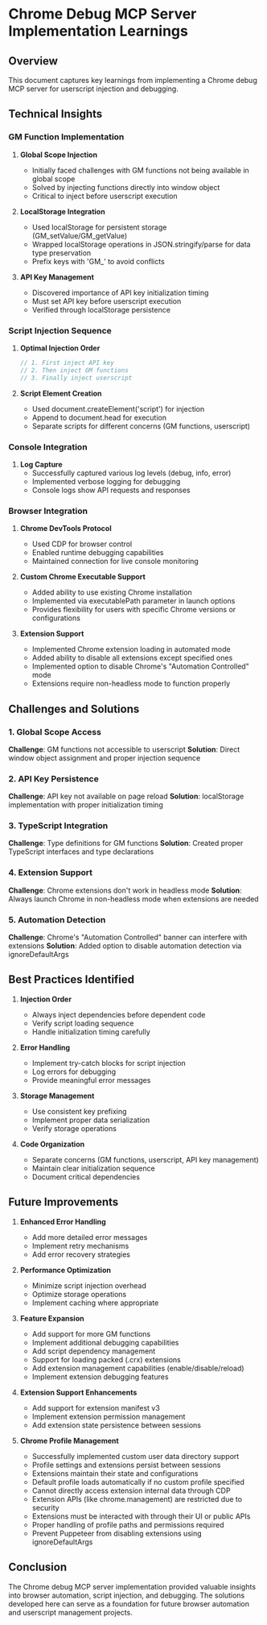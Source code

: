 # Chrome Debug MCP Server Implementation Learnings

## Overview
This document captures key learnings from implementing a Chrome debug MCP server for userscript injection and debugging.

## Technical Insights

### GM Function Implementation
1. **Global Scope Injection**
   - Initially faced challenges with GM functions not being available in global scope
   - Solved by injecting functions directly into window object
   - Critical to inject before userscript execution

2. **LocalStorage Integration**
   - Used localStorage for persistent storage (GM_setValue/GM_getValue)
   - Wrapped localStorage operations in JSON.stringify/parse for data type preservation
   - Prefix keys with 'GM_' to avoid conflicts

3. **API Key Management**
   - Discovered importance of API key initialization timing
   - Must set API key before userscript execution
   - Verified through localStorage persistence

### Script Injection Sequence
1. **Optimal Injection Order**
   ```javascript
   // 1. First inject API key
   // 2. Then inject GM functions
   // 3. Finally inject userscript
   ```

2. **Script Element Creation**
   - Used document.createElement('script') for injection
   - Append to document.head for execution
   - Separate scripts for different concerns (GM functions, userscript)

### Console Integration
1. **Log Capture**
   - Successfully captured various log levels (debug, info, error)
   - Implemented verbose logging for debugging
   - Console logs show API requests and responses

### Browser Integration
1. **Chrome DevTools Protocol**
   - Used CDP for browser control
   - Enabled runtime debugging capabilities
   - Maintained connection for live console monitoring

2. **Custom Chrome Executable Support**
   - Added ability to use existing Chrome installation
   - Implemented via executablePath parameter in launch options
   - Provides flexibility for users with specific Chrome versions or configurations

3. **Extension Support**
   - Implemented Chrome extension loading in automated mode
   - Added ability to disable all extensions except specified ones
   - Implemented option to disable Chrome's "Automation Controlled" mode
   - Extensions require non-headless mode to function properly

## Challenges and Solutions

### 1. Global Scope Access
**Challenge**: GM functions not accessible to userscript
**Solution**: Direct window object assignment and proper injection sequence

### 2. API Key Persistence
**Challenge**: API key not available on page reload
**Solution**: localStorage implementation with proper initialization timing

### 3. TypeScript Integration
**Challenge**: Type definitions for GM functions
**Solution**: Created proper TypeScript interfaces and type declarations

### 4. Extension Support
**Challenge**: Chrome extensions don't work in headless mode
**Solution**: Always launch Chrome in non-headless mode when extensions are needed

### 5. Automation Detection
**Challenge**: Chrome's "Automation Controlled" banner can interfere with extensions
**Solution**: Added option to disable automation detection via ignoreDefaultArgs

## Best Practices Identified

1. **Injection Order**
   - Always inject dependencies before dependent code
   - Verify script loading sequence
   - Handle initialization timing carefully

2. **Error Handling**
   - Implement try-catch blocks for script injection
   - Log errors for debugging
   - Provide meaningful error messages

3. **Storage Management**
   - Use consistent key prefixing
   - Implement proper data serialization
   - Verify storage operations

4. **Code Organization**
   - Separate concerns (GM functions, userscript, API key management)
   - Maintain clear initialization sequence
   - Document critical dependencies

## Future Improvements

1. **Enhanced Error Handling**
   - Add more detailed error messages
   - Implement retry mechanisms
   - Add error recovery strategies

2. **Performance Optimization**
   - Minimize script injection overhead
   - Optimize storage operations
   - Implement caching where appropriate

3. **Feature Expansion**
   - Add support for more GM functions
   - Implement additional debugging capabilities
   - Add script dependency management
   - Support for loading packed (.crx) extensions
   - Add extension management capabilities (enable/disable/reload)
   - Implement extension debugging features

4. **Extension Support Enhancements**
    - Add support for extension manifest v3
    - Implement extension permission management
    - Add extension state persistence between sessions

5. **Chrome Profile Management**
    - Successfully implemented custom user data directory support
    - Profile settings and extensions persist between sessions
    - Extensions maintain their state and configurations
    - Default profile loads automatically if no custom profile specified
    - Cannot directly access extension internal data through CDP
    - Extension APIs (like chrome.management) are restricted due to security
    - Extensions must be interacted with through their UI or public APIs
    - Proper handling of profile paths and permissions required
    - Prevent Puppeteer from disabling extensions using ignoreDefaultArgs

## Conclusion
The Chrome debug MCP server implementation provided valuable insights into browser automation, script injection, and debugging. The solutions developed here can serve as a foundation for future browser automation and userscript management projects.